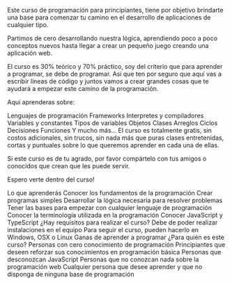 
Este curso de programación para principiantes, tiene por objetivo brindarte una base para comenzar tu camino en el desarrollo de aplicaciones de cualquier tipo.

Partimos de cero desarrollando nuestra lógica, aprendiendo poco a poco conceptos nuevos hasta llegar a crear un pequeño juego creando una aplicación web.

El curso es 30% teórico y 70% práctico, soy del criterio que para aprender a programar, se debe de programar. Así que ten por seguro que aquí vas a escribir líneas de código y juntos vamos a crear grandes cosas que te ayudará a empezar este camino de la programación.

Aquí aprenderas sobre:

Lenguajes de programación
Frameworks
Interpretes y compiladores
Variables y constantes
Tipos de variables
Objetos
Clases
Arreglos
Ciclos
Decisiones 
Funciones
Y mucho más…
El curso es totalmente gratis, sin costos adicionales, sin trucos, sin nada más que puras clases entretenidas, cortas y puntuales sobre lo que queremos aprender en cada una de ellas.

Si este curso es de tu agrado, por favor compártelo con tus amigos o conocidos que crean que les puede servir.

Espero verte dentro del curso!

Lo que aprenderás
Conocer los fundamentos de la programación
Crear programas simples
Desarrollar la lógica necesaria para resolver problemas
Tener las bases para empezar con cualquier lenguaje de programación
Conocer la terminología utilizada en la programación
Conocer JavaScript y TypeScript
¿Hay requisitos para realizar el curso?
Debe de poder realizar instalaciones en el equipo
Para seguir el curso, pueden hacerlo en Windows, OSX o Linux
Ganas de aprender a programar
¿Para quién es este curso?
Personas con cero conocimiento de programación
Principiantes que deseen reforzar sus conocimientos en programación básica
Personas que desconozcan JavaScript
Personas que no conozcan nada sobre la programación web
Cualquier persona que desee aprender y que no disponga de ninguna base de programación

